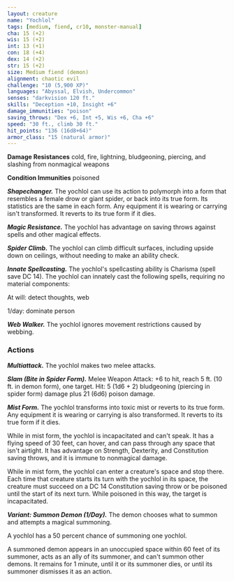 ```yaml
---
layout: creature
name: "Yochlol"
tags: [medium, fiend, cr10, monster-manual]
cha: 15 (+2)
wis: 15 (+2)
int: 13 (+1)
con: 18 (+4)
dex: 14 (+2)
str: 15 (+2)
size: Medium fiend (demon)
alignment: chaotic evil
challenge: "10 (5,900 XP)"
languages: "Abyssal, Elvish, Undercommon"
senses: "darkvision 120 ft."
skills: "Deception +10, Insight +6"
damage_immunities: "poison"
saving_throws: "Dex +6, Int +5, Wis +6, Cha +6"
speed: "30 ft., climb 30 ft."
hit_points: "136 (16d8+64)"
armor_class: "15 (natural armor)"
---
```


**Damage Resistances** cold, fire, lightning, bludgeoning, piercing, and slashing from nonmagical weapons

**Condition Immunities** poisoned

***Shapechanger.*** The yochlol can use its action to polymorph into a form that resembles a female drow or giant spider, or back into its true form. Its statistics are the same in each form. Any equipment it is wearing or carrying isn't transformed. It reverts to its true form if it dies.

***Magic Resistance.*** The yochlol has advantage on saving throws against spells and other magical effects.

***Spider Climb.*** The yochlol can climb difficult surfaces, including upside down on ceilings, without needing to make an ability check.

***Innate Spellcasting.*** The yochlol's spellcasting ability is Charisma (spell save DC 14). The yochlol can innately cast the following spells, requiring no material components:

At will: detect thoughts, web

1/day: dominate person

***Web Walker.*** The yochlol ignores movement restrictions caused by webbing.

### Actions

***Multiattack.*** The yochlol makes two melee attacks.

***Slam (Bite in Spider Form).*** Melee Weapon Attack: +6 to hit, reach 5 ft. (10 ft. in demon form), one target. Hit: 5 (1d6 + 2) bludgeoning (piercing in spider form) damage plus 21 (6d6) poison damage.

***Mist Form.*** The yochlol transforms into toxic mist or reverts to its true form. Any equipment it is wearing or carrying is also transformed. It reverts to its true form if it dies.

While in mist form, the yochlol is incapacitated and can't speak. It has a flying speed of 30 feet, can hover, and can pass through any space that isn't airtight. It has advantage on Strength, Dexterity, and Constitution saving throws, and it is immune to nonmagical damage.

While in mist form, the yochlol can enter a creature's space and stop there. Each time that creature starts its turn with the yochlol in its space, the creature must succeed on a DC 14 Constitution saving throw or be poisoned until the start of its next turn. While poisoned in this way, the target is incapacitated.

***Variant: Summon Demon (1/Day).*** The demon chooses what to summon and attempts a magical summoning.

A yochlol has a 50 percent chance of summoning one yochlol.

A summoned demon appears in an unoccupied space within 60 feet of its summoner, acts as an ally of its summoner, and can't summon other demons. It remains for 1 minute, until it or its summoner dies, or until its summoner dismisses it as an action.
